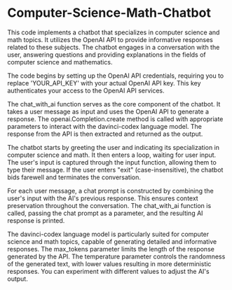 # Computer-Science-Math-Chatbot
This code implements a chatbot that specializes in computer science and math topics. It utilizes the OpenAI API to provide informative responses related to these subjects. The chatbot engages in a conversation with the user, answering questions and providing explanations in the fields of computer science and mathematics.

The code begins by setting up the OpenAI API credentials, requiring you to replace 'YOUR_API_KEY' with your actual OpenAI API key. This key authenticates your access to the OpenAI API services.

The chat_with_ai function serves as the core component of the chatbot. It takes a user message as input and uses the OpenAI API to generate a response. The openai.Completion.create method is called with appropriate parameters to interact with the davinci-codex language model. The response from the API is then extracted and returned as the output.

The chatbot starts by greeting the user and indicating its specialization in computer science and math. It then enters a loop, waiting for user input. The user's input is captured through the input function, allowing them to type their message. If the user enters "exit" (case-insensitive), the chatbot bids farewell and terminates the conversation.

For each user message, a chat prompt is constructed by combining the user's input with the AI's previous response. This ensures context preservation throughout the conversation. The chat_with_ai function is called, passing the chat prompt as a parameter, and the resulting AI response is printed.

The davinci-codex language model is particularly suited for computer science and math topics, capable of generating detailed and informative responses. The max_tokens parameter limits the length of the response generated by the API. The temperature parameter controls the randomness of the generated text, with lower values resulting in more deterministic responses. You can experiment with different values to adjust the AI's output.
